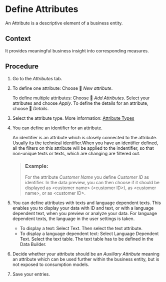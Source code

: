 <!-- loio270bb3d19df04d96adca12d182bafdfb -->

<link rel="stylesheet" type="text/css" href="../css/sap-icons.css"/>

# Define Attributes

An Attribute is a descriptive element of a business entity.



## Context

It provides meaningful business insight into corresponding measures.



## Procedure

1.  Go to the *Attributes* tab.

2.  To define one attribute: Choose <span class="FPA-icons-V3"></span> *New attribute*.

    To define multiple attributes: Choose <span class="FPA-icons-V3"></span> *Add Attributes*. Select your attributes and choose *Apply*. To define the details for an attribute, choose <span class="FPA-icons-V3"></span> *Details*.

3.  Select the attribute type. More information: [Attribute Types](attribute-types-bc16160.md)

4.  You can define an identifier for an attribute.

    An identifier is an attribute which is closely connected to the attribute. Usually its the technical identifier.When you have an identifier defined, all the filters on this attribute will be applied to the indentifier, so that non-unique texts or texts, which are changing are filtered out.

    > ### Example:  
    > For the attribute *Customer Name* you define *Customer ID* as identifier. In the data preview, you can then choose if it should be displayed as <customer name\> \(<customer ID\>\), as <customer name\>, or as <customer ID\>.

5.  You can define attributes with texts and language dependent texts. This enables you to display your data with ID and text, or with a language dependent text, when you preview or analyze your data. For language dependent texts, the language in the user settings is taken.

    -   To display a text: Select Text. Then select the text attribute.
    -   To display a language dependent text: Select Language Dependent Text. Select the text table. The text table has to be defined in the Data Builder.

6.  Decide whether your attribute should be an *Auxiliary Attribute* meaning an attribute which can be used further within the business entity, but is not exposed to consumption models.

7.  Save your entries.


